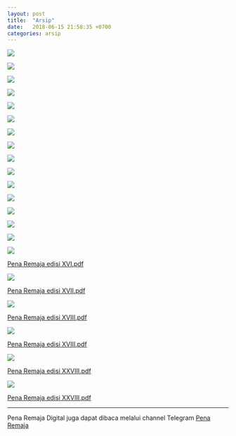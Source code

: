 ```yaml
---
layout: post
title:  "Arsip"
date:   2018-06-15 21:58:35 +0700
categories: arsip
---
```

![](/1.png)

![](/2.png)

![](/3.png)

![](/4.png)

![](/5.png)

![](/6.png)

![](/7.png)

![](/8.png)

![](/9.png)

![](/10.png)

![](/11.png)

![](/12.png)

![](/13.png)

![](/14.png)

![](/15.png)

![](/16.png)

[Pena Remaja edisi XVI.pdf](/16.pdf)

![](/17.png)

[Pena Remaja edisi XVII.pdf](/17.pdf)

![](/18.png)

[Pena Remaja edisi XVIII.pdf](/18.pdf)

![](/19.png)

[Pena Remaja edisi XVIII.pdf](/19.pdf)

![](/28.png)

[Pena Remaja edisi XXVIII.pdf](/28.pdf)

![](/33.png)

[Pena Remaja edisi XXVIII.pdf](/33.pdf)

-----
Pena Remaja Digital juga dapat dibaca melalui channel Telegram [Pena Remaja](https://t.me/PenaRemajaitb)
